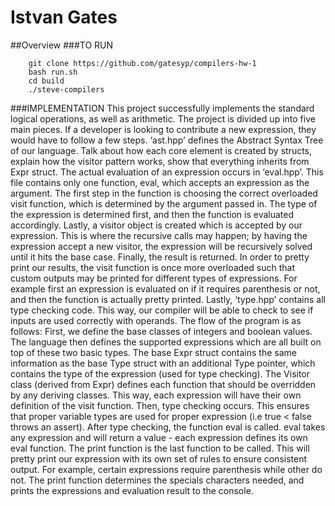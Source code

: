 # Istvan Gates
##Overview
###TO RUN
```
	git clone https://github.com/gatesyp/compilers-hw-1
	bash run.sh
	cd build
	./steve-compilers
```

###IMPLEMENTATION
	This project successfully implements the standard logical operations, as well as arithmetic. The project is divided up into five main pieces. If a developer is looking to contribute a new expression, they would have to follow a few steps. 
	‘ast.hpp’ defines the Abstract Syntax Tree of our language. Talk about how each core element is created by structs, explain how the visitor pattern works, show that everything inherits from Expr struct. 
	The actual evaluation of an expression occurs in ‘eval.hpp’. This file contains only one function, eval, which accepts an expression as the argument. The first step in the function is choosing the correct overloaded visit function, which is determined by the argument passed in. The type of the expression is determined first, and then the function is evaluated accordingly. Lastly, a visitor object is created which is accepted by our expression. This is where the recursive calls may happen; by having the expression accept a new visitor, the expression will be recursively solved until it hits the base case. Finally, the result is returned. 
	In order to pretty print our results, the visit function is once more overloaded such that custom outputs may be printed for different types of expressions. For example first an expression is evaluated on if it requires parenthesis or not, and then the function is actually pretty printed. 
	Lastly, ‘type.hpp’ contains all type checking code. This way, our compiler will be able to check to see if inputs are used correctly with operands. 
	The flow of the program is as follows: 
	First, we define the base classes of integers and boolean values. The language then defines the supported expressions which are all built on top of these two basic types. 
	The base Expr struct contains the same information as the base Type struct with an additional Type pointer, which contains the type of the expression (used for type checking). 
	The Visitor class (derived from Expr) defines each function that should be overridden by any deriving classes. This way, each expression will have their own definition of the visit function. 
	Then, type checking occurs. This ensures that proper variable types are used for proper expression (i.e true < false throws an assert). After type checking, the function eval is called. eval takes any expression and will return a value - each expression defines its own eval function. 
	The print function is the last function to be called. This will pretty print our expression with its own set of rules to ensure consistent output. For example, certain expressions require parenthesis while other do not. The print function determines the specials characters needed, and prints the expressions and evaluation result to the console. 

